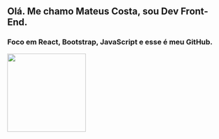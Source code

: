 ## Olá. Me chamo Mateus Costa, sou Dev Front-End.
### Foco em React, Bootstrap, JavaScript e esse é meu GitHub.

<div>
  <a>
  <img height="180em" src="https://github-readme-stats.vercel.app/api?username=mateus-cc&show_icons=true"/>

</div>
